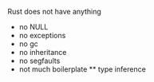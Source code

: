 
Rust does not have anything

* no NULL
* no exceptions
* no gc
* no inheritance
* no segfaults
* not much boilerplate
** type inference


